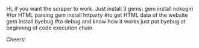 Hi, if you want the scraper to work.
Just install 3 gems:
gem install nokogiri #for HTML parsing
gem install httparty #to get HTML data of the website
gem install byebug #to debug and know how it works just put byebug at beginning of code execution chain

Cheers!
